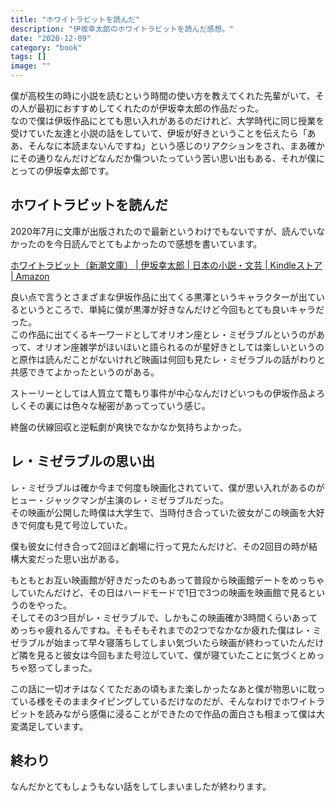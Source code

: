 ```yaml
---
title: "ホワイトラビットを読んだ"
description: "伊坂幸太郎のホワイトラビットを読んだ感想。"
date: "2020-12-09"
category: "book"
tags: []
image: ""
---
```


僕が高校生の時に小説を読むという時間の使い方を教えてくれた先輩がいて、その人が最初におすすめしてくれたのが伊坂幸太郎の作品だった。  
なので僕は伊坂作品にとても思い入れがあるのだけれど、大学時代に同じ授業を受けていた友達と小説の話をしていて、伊坂が好きということを伝えたら「ああ、そんなに本読まないんですね」という感じのリアクションをされ、まあ確かにその通りなんだけどなんだか傷ついたっていう苦い思い出もある、それが僕にとっての伊坂幸太郎です。

## ホワイトラビットを読んだ

2020年7月に文庫が出版されたので最新というわけでもないですが、読んでいなかったのを今日読んでとてもよかったので感想を書いています。

[ホワイトラビット（新潮文庫） | 伊坂幸太郎 | 日本の小説・文芸 | Kindleストア | Amazon](https://www.amazon.co.jp/dp/B08BL3ZBKW)

良い点で言うとさまざまな伊坂作品に出てくる黒澤というキャラクターが出ているというところで、単純に僕が黒澤が好きなんだけど今回もとても良いキャラだった。  
この作品に出てくるキーワードとしてオリオン座とレ・ミゼラブルというのがあって、オリオン座雑学がほいほいと語られるのが星好きとしては楽しいというのと原作は読んだことがないけれど映画は何回も見たレ・ミゼラブルの話がわりと共感できてよかったというのがある。

ストーリーとしては人質立て篭もり事件が中心なんだけどいつもの伊坂作品よろしくその裏には色々な秘密があってっていう感じ。

終盤の伏線回収と逆転劇が爽快でなかなか気持ちよかった。

## レ・ミゼラブルの思い出

レ・ミゼラブルは確か今まで何度も映画化されていて、僕が思い入れがあるのがヒュー・ジャックマンが主演のレ・ミゼラブルだった。  
その映画が公開した時僕は大学生で、当時付き合っていた彼女がこの映画を大好きで何度も見て号泣していた。

僕も彼女に付き合って2回ほど劇場に行って見たんだけど、その2回目の時が結構大変だった思い出がある。

もともとお互い映画館が好きだったのもあって普段から映画館デートをめっちゃしていたんだけど、その日はハードモードで1日で3つの映画を映画館で見るというのをやった。  
そしてその3つ目がレ・ミゼラブルで、しかもこの映画確か3時間くらいあってめっちゃ疲れるんですね。そもそもそれまでの2つでなかなか疲れた僕はレ・ミゼラブルが始まって早々寝落ちしてしまい気づいたら映画が終わっていたんだけど隣を見ると彼女は今回もまた号泣していて、僕が寝ていたことに気づくとめっちゃ怒ってしまった。

この話に一切オチはなくてただあの頃もまた楽しかったなあと僕が物思いに耽っている様をそのままタイピングしているだけなのだが、そんなわけでホワイトラビットを読みながら感傷に浸ることができたので作品の面白さも相まって僕は大変満足しています。

## 終わり

なんだかとてもしょうもない話をしてしまいましたが終わります。
